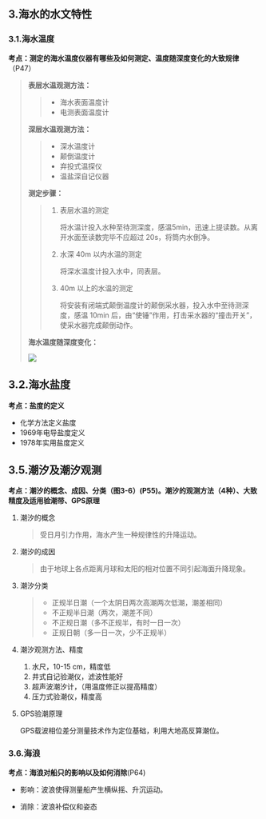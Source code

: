 ## 3.海水的水文特性

### 3.1.海水温度

**考点：测定的海水温度仪器有哪些及如何测定、温度随深度变化的大致规律**（P47）

> **表层水温观测方法：**
>
> >  * 海水表面温度计
> >  * 电测表面温度计
>
> **深层水温观测方法：**
>
> > * 深水温度计
> > * 颠倒温度计
> > * 弃投式温探仪
> > * 温盐深自记仪器
>
> **测定步骤：**
>
> > 1. 表层水温的测定
> >
> >    将水温计投入水种至待测深度，感温5min，迅速上提读数。从离开水面至读数完毕不应超过 20s，将筒内水倒净。
> >
> > 2. 水深 40m 以内水温的测定
> >
> >    将深水温度计投入水中，同表层。
> >
> > 3. 40m 以上的水温的测定
> >
> >    将安装有闭端式颠倒温度计的颠倒采水器，投入水中至待测深度，感温 10min 后，由“使锤”作用，打击采水器的“撞击开关”，使采水器完成颠倒动作。
>
> **海水温度随深度变化：**
>
> ![](..\assets\3.1.1.png)

## 3.2.海水盐度

**考点：盐度的定义**

* 化学方法定义盐度
* 1969年电导盐度定义
* 1978年实用盐度定义

## 3.5.潮汐及潮汐观测

**考点：潮汐的概念、成因、分类（图3-6）(P55)。潮汐的观测方法（4种）、大致精度及适用验潮带、GPS原理**

1. 潮汐的概念

   > 受日月引力作用，海水产生一种规律性的升降运动。

2. 潮汐的成因

   > 由于地球上各点距离月球和太阳的相对位置不同引起海面升降现象。

3. 潮汐分类

   > * 正规半日潮（一个太阴日两次高潮两次低潮，潮差相同）
   > * 不正规半日潮（两次，潮差不同）
   > * 不正规日潮（多不正规半，有时一日一次）
   > * 正规日朝（多一日一次，少不正规半）

4. 潮汐观测方法、精度

   1. 水尺，10-15 cm，精度低
   2. 井式自记验潮仪，滤波性能好
   3. 超声波潮汐计，（用温度修正以提高精度）
   4. 压力式验潮仪，精度高

5. GPS验潮原理

   GPS载波相位差分测量技术作为定位基础，利用大地高反算潮位。

### 3.6.海浪

**考点：海浪对船只的影响以及如何消除**(P64)

* 影响：波浪使得测量船产生横纵摇、升沉运动。

* 消除：波浪补偿仪和姿态

